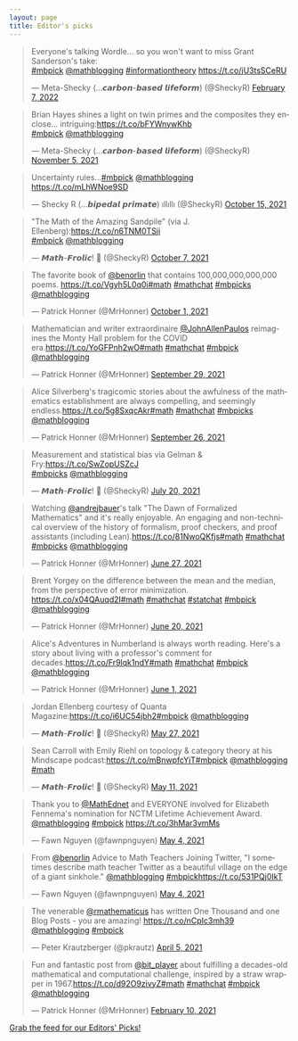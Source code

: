 ```yaml
---
layout: page
title: Editor's picks
---
```


<blockquote class="twitter-tweet"><p lang="en" dir="ltr">Everyone&#39;s talking Wordle... so you won&#39;t want to miss Grant Sanderson&#39;s take:<br> <a href="https://twitter.com/hashtag/mbpick?src=hash&amp;ref_src=twsrc%5Etfw">#mbpick</a> <a href="https://twitter.com/mathblogging?ref_src=twsrc%5Etfw">@mathblogging</a> <a href="https://twitter.com/hashtag/informationtheory?src=hash&amp;ref_src=twsrc%5Etfw">#informationtheory</a> <a href="https://t.co/jU3tsSCeRU">https://t.co/jU3tsSCeRU</a></p>&mdash; Meta-Shecky (...𝙘𝙖𝙧𝙗𝙤𝙣-𝙗𝙖𝙨𝙚𝙙 𝙡𝙞𝙛𝙚𝙛𝙤𝙧𝙢) (@SheckyR) <a href="https://twitter.com/SheckyR/status/1490666666988036106?ref_src=twsrc%5Etfw">February 7, 2022</a></blockquote><blockquote class="twitter-tweet"><p lang="en" dir="ltr">Brian Hayes shines a light on twin primes and the composites they enclose... intriguing:<a href="https://t.co/bFYWnywKhb">https://t.co/bFYWnywKhb</a><br> <a href="https://twitter.com/hashtag/mbpick?src=hash&amp;ref_src=twsrc%5Etfw">#mbpick</a> <a href="https://twitter.com/mathblogging?ref_src=twsrc%5Etfw">@mathblogging</a></p>&mdash; Meta-Shecky (...𝙘𝙖𝙧𝙗𝙤𝙣-𝙗𝙖𝙨𝙚𝙙 𝙡𝙞𝙛𝙚𝙛𝙤𝙧𝙢) (@SheckyR) <a href="https://twitter.com/SheckyR/status/1456586388921622530?ref_src=twsrc%5Etfw">November 5, 2021</a></blockquote><blockquote class="twitter-tweet"><p lang="en" dir="ltr">Uncertainty rules...<a href="https://twitter.com/hashtag/mbpick?src=hash&amp;ref_src=twsrc%5Etfw">#mbpick</a> <a href="https://twitter.com/mathblogging?ref_src=twsrc%5Etfw">@mathblogging</a> <a href="https://t.co/mLhWNoe9SD">https://t.co/mLhWNoe9SD</a></p>&mdash; Shecky R (...𝙗𝙞𝙥𝙚𝙙𝙖𝙡 𝙥𝙧𝙞𝙢𝙖𝙩𝙚) ıllıllı (@SheckyR) <a href="https://twitter.com/SheckyR/status/1449121956503171076?ref_src=twsrc%5Etfw">October 15, 2021</a></blockquote><blockquote class="twitter-tweet"><p lang="en" dir="ltr">&quot;The Math of the Amazing Sandpile&quot; (via J. Ellenberg):<a href="https://t.co/n6TNM0TSji">https://t.co/n6TNM0TSji</a><br> <a href="https://twitter.com/hashtag/mbpick?src=hash&amp;ref_src=twsrc%5Etfw">#mbpick</a> <a href="https://twitter.com/mathblogging?ref_src=twsrc%5Etfw">@mathblogging</a></p>&mdash; 𝙈𝙖𝙩𝙝-𝙁𝙧𝙤𝙡𝙞𝙘! 💢 (@SheckyR) <a href="https://twitter.com/SheckyR/status/1446046834582040579?ref_src=twsrc%5Etfw">October 7, 2021</a></blockquote><blockquote class="twitter-tweet"><p lang="en" dir="ltr">The favorite book of <a href="https://twitter.com/benorlin?ref_src=twsrc%5Etfw">@benorlin</a> that contains 100,000,000,000,000 poems. <a href="https://t.co/Vgyh5L0q0i">https://t.co/Vgyh5L0q0i</a><a href="https://twitter.com/hashtag/math?src=hash&amp;ref_src=twsrc%5Etfw">#math</a> <a href="https://twitter.com/hashtag/mathchat?src=hash&amp;ref_src=twsrc%5Etfw">#mathchat</a> <a href="https://twitter.com/hashtag/mbpicks?src=hash&amp;ref_src=twsrc%5Etfw">#mbpicks</a> <a href="https://twitter.com/mathblogging?ref_src=twsrc%5Etfw">@mathblogging</a></p>&mdash; Patrick Honner (@MrHonner) <a href="https://twitter.com/MrHonner/status/1443730272063823874?ref_src=twsrc%5Etfw">October 1, 2021</a></blockquote><blockquote class="twitter-tweet"><p lang="en" dir="ltr">Mathematician and writer extraordinaire <a href="https://twitter.com/JohnAllenPaulos?ref_src=twsrc%5Etfw">@JohnAllenPaulos</a> reimagines the Monty Hall problem for the COVID era.<a href="https://t.co/YoGFPnh2wO">https://t.co/YoGFPnh2wO</a><a href="https://twitter.com/hashtag/math?src=hash&amp;ref_src=twsrc%5Etfw">#math</a> <a href="https://twitter.com/hashtag/mathchat?src=hash&amp;ref_src=twsrc%5Etfw">#mathchat</a> <a href="https://twitter.com/hashtag/mbpick?src=hash&amp;ref_src=twsrc%5Etfw">#mbpick</a> <a href="https://twitter.com/mathblogging?ref_src=twsrc%5Etfw">@mathblogging</a></p>&mdash; Patrick Honner (@MrHonner) <a href="https://twitter.com/MrHonner/status/1443341175147180047?ref_src=twsrc%5Etfw">September 29, 2021</a></blockquote><blockquote class="twitter-tweet"><p lang="en" dir="ltr">Alice Silverberg&#39;s tragicomic stories about the awfulness of the mathematics establishment are always compelling, and seemingly endless.<a href="https://t.co/5g8SxqcAkr">https://t.co/5g8SxqcAkr</a><a href="https://twitter.com/hashtag/math?src=hash&amp;ref_src=twsrc%5Etfw">#math</a> <a href="https://twitter.com/hashtag/mathchat?src=hash&amp;ref_src=twsrc%5Etfw">#mathchat</a> <a href="https://twitter.com/hashtag/mbpicks?src=hash&amp;ref_src=twsrc%5Etfw">#mbpicks</a> <a href="https://twitter.com/mathblogging?ref_src=twsrc%5Etfw">@mathblogging</a></p>&mdash; Patrick Honner (@MrHonner) <a href="https://twitter.com/MrHonner/status/1441931830886871041?ref_src=twsrc%5Etfw">September 26, 2021</a></blockquote><blockquote class="twitter-tweet"><p lang="en" dir="ltr">Measurement and statistical bias via Gelman &amp; Fry:<a href="https://t.co/SwZopUSZcJ">https://t.co/SwZopUSZcJ</a><br> <a href="https://twitter.com/hashtag/mbpicks?src=hash&amp;ref_src=twsrc%5Etfw">#mbpicks</a> <a href="https://twitter.com/mathblogging?ref_src=twsrc%5Etfw">@mathblogging</a></p>&mdash; 𝙈𝙖𝙩𝙝-𝙁𝙧𝙤𝙡𝙞𝙘! 💢 (@SheckyR) <a href="https://twitter.com/SheckyR/status/1417489241626578955?ref_src=twsrc%5Etfw">July 20, 2021</a></blockquote><blockquote class="twitter-tweet"><p lang="en" dir="ltr">Watching <a href="https://twitter.com/andrejbauer?ref_src=twsrc%5Etfw">@andrejbauer</a>&#39;s talk &quot;The Dawn of Formalized Mathematics&quot; and it&#39;s really enjoyable. An engaging and non-technical overview of the history of formalism, proof checkers, and proof assistants (including Lean).<a href="https://t.co/81NwoQKfjs">https://t.co/81NwoQKfjs</a><a href="https://twitter.com/hashtag/math?src=hash&amp;ref_src=twsrc%5Etfw">#math</a> <a href="https://twitter.com/hashtag/mathchat?src=hash&amp;ref_src=twsrc%5Etfw">#mathchat</a> <a href="https://twitter.com/hashtag/mbpicks?src=hash&amp;ref_src=twsrc%5Etfw">#mbpicks</a> <a href="https://twitter.com/mathblogging?ref_src=twsrc%5Etfw">@mathblogging</a></p>&mdash; Patrick Honner (@MrHonner) <a href="https://twitter.com/MrHonner/status/1409279621833670658?ref_src=twsrc%5Etfw">June 27, 2021</a></blockquote><blockquote class="twitter-tweet"><p lang="en" dir="ltr">Brent Yorgey on the difference between the mean and the median, from the perspective of error minimization. <a href="https://t.co/x04QAuqd2I">https://t.co/x04QAuqd2I</a><a href="https://twitter.com/hashtag/math?src=hash&amp;ref_src=twsrc%5Etfw">#math</a> <a href="https://twitter.com/hashtag/mathchat?src=hash&amp;ref_src=twsrc%5Etfw">#mathchat</a> <a href="https://twitter.com/hashtag/statchat?src=hash&amp;ref_src=twsrc%5Etfw">#statchat</a> <a href="https://twitter.com/hashtag/mbpick?src=hash&amp;ref_src=twsrc%5Etfw">#mbpick</a> <a href="https://twitter.com/mathblogging?ref_src=twsrc%5Etfw">@mathblogging</a></p>&mdash; Patrick Honner (@MrHonner) <a href="https://twitter.com/MrHonner/status/1406760756612374534?ref_src=twsrc%5Etfw">June 20, 2021</a></blockquote><blockquote class="twitter-tweet"><p lang="en" dir="ltr">Alice&#39;s Adventures in Numberland is always worth reading. Here&#39;s a story about living with a professor&#39;s comment for decades.<a href="https://t.co/Fr9lqk1ndY">https://t.co/Fr9lqk1ndY</a><a href="https://twitter.com/hashtag/math?src=hash&amp;ref_src=twsrc%5Etfw">#math</a> <a href="https://twitter.com/hashtag/mathchat?src=hash&amp;ref_src=twsrc%5Etfw">#mathchat</a> <a href="https://twitter.com/hashtag/mbpick?src=hash&amp;ref_src=twsrc%5Etfw">#mbpick</a> <a href="https://twitter.com/mathblogging?ref_src=twsrc%5Etfw">@mathblogging</a></p>&mdash; Patrick Honner (@MrHonner) <a href="https://twitter.com/MrHonner/status/1399868443327873025?ref_src=twsrc%5Etfw">June 1, 2021</a></blockquote><blockquote class="twitter-tweet"><p lang="en" dir="ltr">Jordan Ellenberg courtesy of Quanta Magazine:<a href="https://t.co/i6UC54jbh2">https://t.co/i6UC54jbh2</a><a href="https://twitter.com/hashtag/mbpick?src=hash&amp;ref_src=twsrc%5Etfw">#mbpick</a> <a href="https://twitter.com/mathblogging?ref_src=twsrc%5Etfw">@mathblogging</a></p>&mdash; 𝙈𝙖𝙩𝙝-𝙁𝙧𝙤𝙡𝙞𝙘! 💢 (@SheckyR) <a href="https://twitter.com/SheckyR/status/1397934909797376007?ref_src=twsrc%5Etfw">May 27, 2021</a></blockquote><blockquote class="twitter-tweet"><p lang="en" dir="ltr">Sean Carroll with Emily Riehl on topology &amp; category theory at his Mindscape podcast:<a href="https://t.co/mBnwpfcYjT">https://t.co/mBnwpfcYjT</a><a href="https://twitter.com/hashtag/mbpick?src=hash&amp;ref_src=twsrc%5Etfw">#mbpick</a> <a href="https://twitter.com/mathblogging?ref_src=twsrc%5Etfw">@mathblogging</a> <a href="https://twitter.com/hashtag/math?src=hash&amp;ref_src=twsrc%5Etfw">#math</a></p>&mdash; 𝙈𝙖𝙩𝙝-𝙁𝙧𝙤𝙡𝙞𝙘! 💢 (@SheckyR) <a href="https://twitter.com/SheckyR/status/1391917509763375104?ref_src=twsrc%5Etfw">May 11, 2021</a></blockquote><blockquote class="twitter-tweet"><p lang="en" dir="ltr">Thank you to <a href="https://twitter.com/MathEdnet?ref_src=twsrc%5Etfw">@MathEdnet</a> and EVERYONE involved for Elizabeth Fennema&#39;s nomination for NCTM Lifetime Achievement Award. <a href="https://twitter.com/mathblogging?ref_src=twsrc%5Etfw">@mathblogging</a> <a href="https://twitter.com/hashtag/mbpick?src=hash&amp;ref_src=twsrc%5Etfw">#mbpick</a> <a href="https://t.co/3hMar3vmMs">https://t.co/3hMar3vmMs</a></p>&mdash; Fawn Nguyen (@fawnpnguyen) <a href="https://twitter.com/fawnpnguyen/status/1389655885815762944?ref_src=twsrc%5Etfw">May 4, 2021</a></blockquote><blockquote class="twitter-tweet"><p lang="en" dir="ltr">From <a href="https://twitter.com/benorlin?ref_src=twsrc%5Etfw">@benorlin</a> Advice to Math Teachers Joining Twitter, &quot;I sometimes describe math teacher Twitter as a beautiful village on the edge of a giant sinkhole.&quot; <a href="https://twitter.com/mathblogging?ref_src=twsrc%5Etfw">@mathblogging</a> <a href="https://twitter.com/hashtag/mbpick?src=hash&amp;ref_src=twsrc%5Etfw">#mbpick</a><a href="https://t.co/531PQj0IkT">https://t.co/531PQj0IkT</a></p>&mdash; Fawn Nguyen (@fawnpnguyen) <a href="https://twitter.com/fawnpnguyen/status/1389646298463162373?ref_src=twsrc%5Etfw">May 4, 2021</a></blockquote><blockquote class="twitter-tweet"><p lang="en" dir="ltr">The venerable <a href="https://twitter.com/rmathematicus?ref_src=twsrc%5Etfw">@rmathematicus</a> has written One Thousand and one Blog Posts - you are amazing! <a href="https://t.co/nCpIc3mh39">https://t.co/nCpIc3mh39</a> <a href="https://twitter.com/mathblogging?ref_src=twsrc%5Etfw">@mathblogging</a> <a href="https://twitter.com/hashtag/mbpick?src=hash&amp;ref_src=twsrc%5Etfw">#mbpick</a></p>&mdash; Peter Krautzberger (@pkrautz) <a href="https://twitter.com/pkrautz/status/1379021644254093320?ref_src=twsrc%5Etfw">April 5, 2021</a></blockquote><blockquote class="twitter-tweet"><p lang="en" dir="ltr">Fun and fantastic post from <a href="https://twitter.com/bit_player?ref_src=twsrc%5Etfw">@bit_player</a> about fulfilling a decades-old mathematical and computational challenge, inspired by a straw wrapper in 1967.<a href="https://t.co/d92O9zivyZ">https://t.co/d92O9zivyZ</a><a href="https://twitter.com/hashtag/math?src=hash&amp;ref_src=twsrc%5Etfw">#math</a> <a href="https://twitter.com/hashtag/mathchat?src=hash&amp;ref_src=twsrc%5Etfw">#mathchat</a> <a href="https://twitter.com/hashtag/mbpick?src=hash&amp;ref_src=twsrc%5Etfw">#mbpick</a> <a href="https://twitter.com/mathblogging?ref_src=twsrc%5Etfw">@mathblogging</a></p>&mdash; Patrick Honner (@MrHonner) <a href="https://twitter.com/MrHonner/status/1359311262472151043?ref_src=twsrc%5Etfw">February 10, 2021</a></blockquote><p> <a href="editors-picks.xml">Grab the feed for our Editors' Picks!</a></p>
